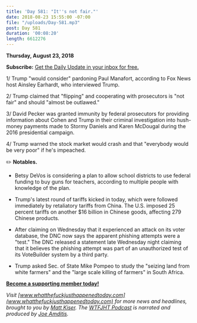 ```yaml
---
title: 'Day 581: "It''s not fair."'
date: 2018-08-23 15:55:00 -07:00
file: "/uploads/Day-581.mp3"
post: Day 581
duration: '00:08:20'
length: 6612276
---
```


**Thursday, August 23, 2018**

**Subscribe:** [Get the Daily Update in your inbox for free.](https://whatthefuckjusthappenedtoday.com/subscribe/)

1/ Trump "would consider" pardoning Paul Manafort, according to Fox News host Ainsley Earhardt, who interviewed Trump.

2/ Trump claimed that "flipping" and cooperating with prosecutors is "not fair" and should "almost be outlawed."

3/ David Pecker was granted immunity by federal prosecutors for providing information about Cohen and Trump in their criminal investigation into hush-money payments made to Stormy Daniels and Karen McDougal during the 2016 presidential campaign.

4/ Trump warned the stock market would crash and that "everybody would be very poor" if he's impeached.

✏️ **Notables.**

* Betsy DeVos is considering a plan to allow school districts to use federal funding to buy guns for teachers, according to multiple people with knowledge of the plan.

* Trump's latest round of tariffs kicked in today, which were followed immediately by retaliatory tariffs from China. The U.S. imposed 25 percent tariffs on another $16 billion in Chinese goods, affecting 279 Chinese products.

* After claiming on Wednesday that it experienced an attack on its voter database, the DNC now says the apparent phishing attempts were a "test." The DNC released a statement late Wednesday night claiming that it believes the phishing attempt was part of an unauthorized test of its VoteBuilder system by a third party.

* Trump asked Sec. of State Mike Pompeo to study the "seizing land from white farmers" and the "large scale killing of farmers" in South Africa.

**[Become a supporting member today!](https://whatthefuckjusthappenedtoday.com/membership/?utm_source=2017\+Donors&utm_campaign=8dccd905d9-&utm_medium=email&utm_term=0_3bd36f654c-8dccd905d9-169730397)**

*Visit [www.whatthefuckjusthappenedtoday.com](www.whatthefuckjusthappenedtoday.com) for more news and headlines, brought to you by [Matt Kiser](https://twitter.com/Matt_Kiser). The [WTFJHT Podcast](https://whatthefuckjusthappenedtoday.com/podcasts/) is narrated and produced by [Joe Amditis](https://twitter.com/jsamditis).*